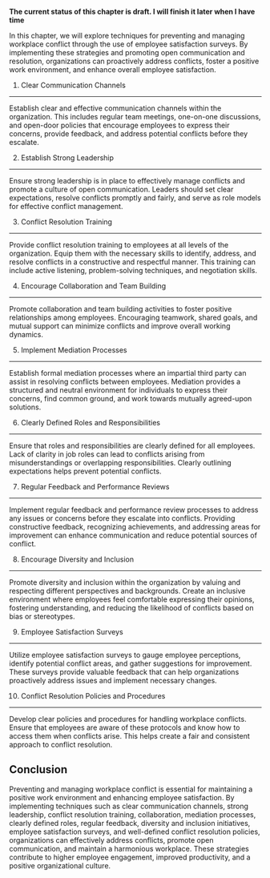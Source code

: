 **The current status of this chapter is draft. I will finish it later when I have time**

In this chapter, we will explore techniques for preventing and managing workplace conflict through the use of employee satisfaction surveys. By implementing these strategies and promoting open communication and resolution, organizations can proactively address conflicts, foster a positive work environment, and enhance overall employee satisfaction.

1. Clear Communication Channels
-------------------------------

Establish clear and effective communication channels within the organization. This includes regular team meetings, one-on-one discussions, and open-door policies that encourage employees to express their concerns, provide feedback, and address potential conflicts before they escalate.

2. Establish Strong Leadership
------------------------------

Ensure strong leadership is in place to effectively manage conflicts and promote a culture of open communication. Leaders should set clear expectations, resolve conflicts promptly and fairly, and serve as role models for effective conflict management.

3. Conflict Resolution Training
-------------------------------

Provide conflict resolution training to employees at all levels of the organization. Equip them with the necessary skills to identify, address, and resolve conflicts in a constructive and respectful manner. This training can include active listening, problem-solving techniques, and negotiation skills.

4. Encourage Collaboration and Team Building
--------------------------------------------

Promote collaboration and team building activities to foster positive relationships among employees. Encouraging teamwork, shared goals, and mutual support can minimize conflicts and improve overall working dynamics.

5. Implement Mediation Processes
--------------------------------

Establish formal mediation processes where an impartial third party can assist in resolving conflicts between employees. Mediation provides a structured and neutral environment for individuals to express their concerns, find common ground, and work towards mutually agreed-upon solutions.

6. Clearly Defined Roles and Responsibilities
---------------------------------------------

Ensure that roles and responsibilities are clearly defined for all employees. Lack of clarity in job roles can lead to conflicts arising from misunderstandings or overlapping responsibilities. Clearly outlining expectations helps prevent potential conflicts.

7. Regular Feedback and Performance Reviews
-------------------------------------------

Implement regular feedback and performance review processes to address any issues or concerns before they escalate into conflicts. Providing constructive feedback, recognizing achievements, and addressing areas for improvement can enhance communication and reduce potential sources of conflict.

8. Encourage Diversity and Inclusion
------------------------------------

Promote diversity and inclusion within the organization by valuing and respecting different perspectives and backgrounds. Create an inclusive environment where employees feel comfortable expressing their opinions, fostering understanding, and reducing the likelihood of conflicts based on bias or stereotypes.

9. Employee Satisfaction Surveys
--------------------------------

Utilize employee satisfaction surveys to gauge employee perceptions, identify potential conflict areas, and gather suggestions for improvement. These surveys provide valuable feedback that can help organizations proactively address issues and implement necessary changes.

10. Conflict Resolution Policies and Procedures
-----------------------------------------------

Develop clear policies and procedures for handling workplace conflicts. Ensure that employees are aware of these protocols and know how to access them when conflicts arise. This helps create a fair and consistent approach to conflict resolution.

Conclusion
----------

Preventing and managing workplace conflict is essential for maintaining a positive work environment and enhancing employee satisfaction. By implementing techniques such as clear communication channels, strong leadership, conflict resolution training, collaboration, mediation processes, clearly defined roles, regular feedback, diversity and inclusion initiatives, employee satisfaction surveys, and well-defined conflict resolution policies, organizations can effectively address conflicts, promote open communication, and maintain a harmonious workplace. These strategies contribute to higher employee engagement, improved productivity, and a positive organizational culture.
